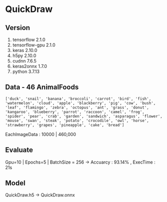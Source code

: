 # QuickDraw

## Version
1. tensorflow                2.1.0
2. tensorflow-gpu            2.1.0
3. keras                     2.10.0
4. h5py                      2.10.0
5. cudnn                     7.6.5
6. keras2onnx              1.7.0
7. python                    3.7.13

## Data - 46 AnimalFoods
```
['duck', 'snail', 'banana', 'broccoli', 'carrot', 'bird', 'fish', 'watermelon', 'cloud', 'apple', 'blackberry', 'pig', 'cow', 'bush', 'leaf', 'flamingo', 'zebra', 'octopus', 'ant', 'grass', 'donut', 'kangaroo', 'blueberry', 'parrot', 'raccoon', 'camel', 'frog', 'spider', 'pear', 'crab', 'garden', 'sandwich', 'asparagus', 'flower', 'mouse', 'swan', 'steak', 'potato', 'crocodile', 'owl', 'horse', 'strawberry', 'grapes', 'pineapple', 'cake', 'bread']
```
EachImageData : 10000 | 460,000


## Evaluate
Gpu=10 | Epochs=5 | BatchSize = 256 -> Accuarcy : 93.14% , ExecTime : 21s

## Model
QuickDraw.h5 -> QuickDraw.onnx
